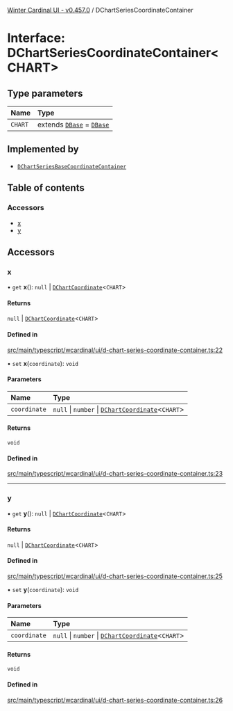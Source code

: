 [Winter Cardinal UI - v0.457.0](../index.md) / DChartSeriesCoordinateContainer

# Interface: DChartSeriesCoordinateContainer\<CHART\>

## Type parameters

| Name | Type |
| :------ | :------ |
| `CHART` | extends [`DBase`](../classes/DBase.md) = [`DBase`](../classes/DBase.md) |

## Implemented by

- [`DChartSeriesBaseCoordinateContainer`](../classes/DChartSeriesBaseCoordinateContainer.md)

## Table of contents

### Accessors

- [x](DChartSeriesCoordinateContainer.md#x)
- [y](DChartSeriesCoordinateContainer.md#y)

## Accessors

### x

• `get` **x**(): ``null`` \| [`DChartCoordinate`](DChartCoordinate.md)\<`CHART`\>

#### Returns

``null`` \| [`DChartCoordinate`](DChartCoordinate.md)\<`CHART`\>

#### Defined in

[src/main/typescript/wcardinal/ui/d-chart-series-coordinate-container.ts:22](https://github.com/winter-cardinal/winter-cardinal-ui/blob/v0.457.0/src/main/typescript/wcardinal/ui/d-chart-series-coordinate-container.ts#L22)

• `set` **x**(`coordinate`): `void`

#### Parameters

| Name | Type |
| :------ | :------ |
| `coordinate` | ``null`` \| `number` \| [`DChartCoordinate`](DChartCoordinate.md)\<`CHART`\> |

#### Returns

`void`

#### Defined in

[src/main/typescript/wcardinal/ui/d-chart-series-coordinate-container.ts:23](https://github.com/winter-cardinal/winter-cardinal-ui/blob/v0.457.0/src/main/typescript/wcardinal/ui/d-chart-series-coordinate-container.ts#L23)

___

### y

• `get` **y**(): ``null`` \| [`DChartCoordinate`](DChartCoordinate.md)\<`CHART`\>

#### Returns

``null`` \| [`DChartCoordinate`](DChartCoordinate.md)\<`CHART`\>

#### Defined in

[src/main/typescript/wcardinal/ui/d-chart-series-coordinate-container.ts:25](https://github.com/winter-cardinal/winter-cardinal-ui/blob/v0.457.0/src/main/typescript/wcardinal/ui/d-chart-series-coordinate-container.ts#L25)

• `set` **y**(`coordinate`): `void`

#### Parameters

| Name | Type |
| :------ | :------ |
| `coordinate` | ``null`` \| `number` \| [`DChartCoordinate`](DChartCoordinate.md)\<`CHART`\> |

#### Returns

`void`

#### Defined in

[src/main/typescript/wcardinal/ui/d-chart-series-coordinate-container.ts:26](https://github.com/winter-cardinal/winter-cardinal-ui/blob/v0.457.0/src/main/typescript/wcardinal/ui/d-chart-series-coordinate-container.ts#L26)
